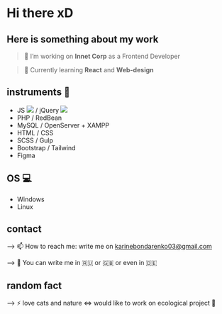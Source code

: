 # Hi there xD

## Here is something about my work

>🔭 I’m working on **Innet Corp** as a Frontend Developer

> 🌱 Currently learning **React** and **Web-design**


## instruments :construction:


<!--   <img src="https://github-readme-stats.vercel.app/api/top-langs/?username=LivingTribunal18&layout=compact&hide_border=true&theme=darcula&bg_color=00000000&langs_count=6&hide=jupyter%20notebook,tex,css,php"> -->
<!-- ![Top Langs](https://github-readme-stats.vercel.app/api/top-langs/?username=LivingTribunal18&layout=compact&title_color=007bff&text_color=e7e7e7&icon_color=007bff&bg_color=000)
 -->

- JS  <img src="https://www.google.com/url?sa=i&url=https%3A%2F%2Fru.wikipedia.org%2Fwiki%2FJavaScript&psig=AOvVaw1l9Mfy7CWGz7Kg100qCTQb&ust=1628106940660000&source=images&cd=vfe&ved=0CAoQjRxqFwoTCNDP-5DRlfICFQAAAAAdAAAAABAI" />  / jQuery <img src="https://code.jquery.com/" />
- PHP / RedBean
- MySQL / OpenServer + XAMPP 
- HTML / CSS
- SCSS / Gulp
- Bootstrap / Tailwind
- Figma


## OS :computer:
- Windows
- Linux


## contact
--> 📫 How to reach me: write me on karinebondarenko03@gmail.com

--> :round_pushpin: You can write me in  :ru:  or  :gb:  or  even in  :de:


## random fact
--> ⚡ love cats and nature <=> would like to work on ecological project :evergreen_tree:

